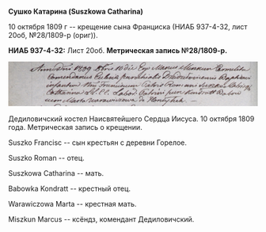 **Сушко Катарина (Suszkowa Catharina)**

10 октября 1809 г -- крещение сына Франциска (НИАБ 937-4-32, лист 20об,
№28/1809-р (ориг)).

**НИАБ 937-4-32:** Лист 20об. **Метрическая запись №28/1809-р.**

![](./media/209a4fb76d978196929843b1e834e81e991be4aa.png)

Дедиловичский костел Наисвятейшего Сердца Иисуса. 10 октября 1809 года.
Метрическая запись о крещении.

Suszko Francisc -- сын крестьян с деревни Горелое.

Suszko Roman -- отец.

Suszkowa Catharina -- мать.

Babowka Kondratt -- крестный отец.

Warawiczowa Marta -- крестная мать.

Miszkun Marcus -- ксёндз, комендант Дедиловичский.

